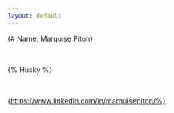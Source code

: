 ```yaml
---
layout: default
---
```


{# Name: Marquise Piton}

<br>

{% Husky %}

<br>

{https://www.linkedin.com/in/marquisepiton/%}


